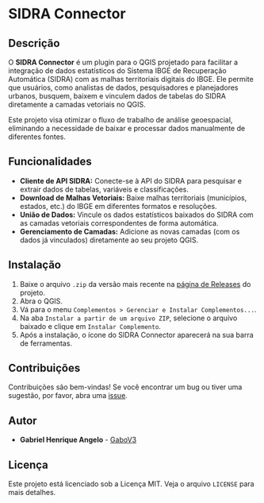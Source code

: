 # SIDRA Connector

## Descrição

O **SIDRA Connector** é um plugin para o QGIS projetado para facilitar a integração de dados estatísticos do Sistema IBGE de Recuperação Automática (SIDRA) com as malhas territoriais digitais do IBGE. Ele permite que usuários, como analistas de dados, pesquisadores e planejadores urbanos, busquem, baixem e vinculem dados de tabelas do SIDRA diretamente a camadas vetoriais no QGIS.

Este projeto visa otimizar o fluxo de trabalho de análise geoespacial, eliminando a necessidade de baixar e processar dados manualmente de diferentes fontes.

## Funcionalidades

*   **Cliente de API SIDRA:** Conecte-se à API do SIDRA para pesquisar e extrair dados de tabelas, variáveis e classificações.
*   **Download de Malhas Vetoriais:** Baixe malhas territoriais (municípios, estados, etc.) do IBGE em diferentes formatos e resoluções.
*   **União de Dados:** Vincule os dados estatísticos baixados do SIDRA com as camadas vetoriais correspondentes de forma automática.
*   **Gerenciamento de Camadas:** Adicione as novas camadas (com os dados já vinculados) diretamente ao seu projeto QGIS.

## Instalação

1.  Baixe o arquivo `.zip` da versão mais recente na [página de Releases](https://github.com/GaboV3/sidra_connector/releases) do projeto.
2.  Abra o QGIS.
3.  Vá para o menu `Complementos > Gerenciar e Instalar Complementos...`.
4.  Na aba `Instalar a partir de um arquivo ZIP`, selecione o arquivo baixado e clique em `Instalar Complemento`.
5.  Após a instalação, o ícone do SIDRA Connector aparecerá na sua barra de ferramentas.

## Contribuições

Contribuições são bem-vindas! Se você encontrar um bug ou tiver uma sugestão, por favor, abra uma [issue](https://github.com/GaboV3/sidra_connector/issues).

## Autor

*   **Gabriel Henrique Angelo** - [GaboV3](https://github.com/GaboV3)

## Licença

Este projeto está licenciado sob a Licença MIT. Veja o arquivo `LICENSE` para mais detalhes.
